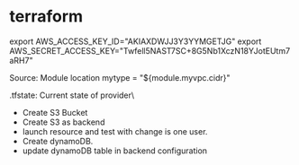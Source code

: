 # terraform

export AWS_ACCESS_KEY_ID="AKIAXDWJJ3Y3YYMGETJG"
export AWS_SECRET_ACCESS_KEY="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"


Source: Module location
mytype = "${module.myvpc.cidr}"

.tfstate: Current state of provider\

- Create S3 Bucket
- Create S3 as backend
- launch resource and test with change is one user.
- Create dynamoDB.
- update dynamoDB table in backend configuration



